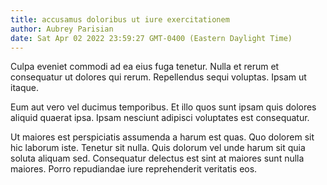 ```yaml
---
title: accusamus doloribus ut iure exercitationem
author: Aubrey Parisian
date: Sat Apr 02 2022 23:59:27 GMT-0400 (Eastern Daylight Time)
---
```

Culpa eveniet commodi ad ea eius fuga tenetur. Nulla et rerum et consequatur ut dolores qui rerum. Repellendus sequi voluptas. Ipsam ut itaque.

 Eum aut vero vel ducimus temporibus. Et illo quos sunt ipsam quis dolores aliquid quaerat ipsa. Ipsam nesciunt adipisci voluptates est consequatur.

 Ut maiores est perspiciatis assumenda a harum est quas. Quo dolorem sit hic laborum iste. Tenetur sit nulla. Quis dolorum vel unde harum sit quia soluta aliquam sed. Consequatur delectus est sint at maiores sunt nulla maiores. Porro repudiandae iure reprehenderit veritatis eos.
